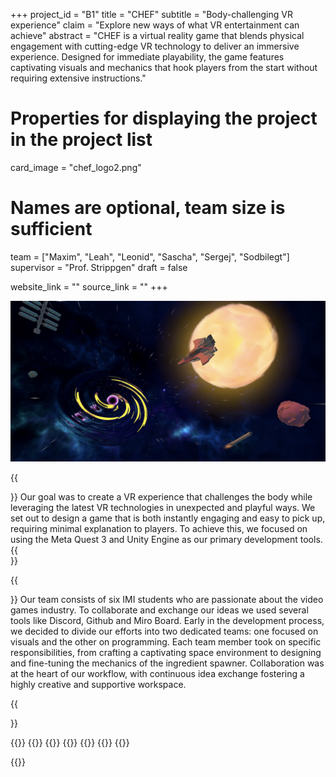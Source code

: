 +++
project_id = "B1"
title = "CHEF"
subtitle = "Body-challenging VR experience"
claim = "Explore new ways of what VR entertainment can achieve"
abstract = "CHEF is a virtual reality game that blends physical engagement with cutting-edge VR technology to deliver an immersive experience. Designed for immediate playability, the game features captivating visuals and mechanics that hook players from the start without requiring extensive instructions."

# Properties for displaying the project in the project list
card_image = "chef_logo2.png"

# Names are optional, team size is sufficient
team = ["Maxim", "Leah", "Leonid", "Sascha", "Sergej", "Sodbilegt"]
supervisor = "Prof. Strippgen"
draft = false

website_link = ""
source_link = ""
+++


<img src="Screenshot1.png" alt="Description of the picture" width="1000">


{{<section title="Goal">}}
Our goal was to create a VR experience that challenges the body while leveraging the latest VR technologies in unexpected and playful ways. We set out to design a game that is both instantly engaging and easy to pick up, requiring minimal explanation to players. To achieve this, we focused on using the Meta Quest 3 and Unity Engine as our primary development tools.
{{</section>}}

{{<section title="Team">}}
Our team consists of six IMI students who are passionate about the video games industry. To collaborate and exchange our ideas we used several tools like Discord, Github and Miro Board.
Early in the development process, we decided to divide our efforts into two dedicated teams: one focused on visuals and the other on programming. Each team member took on specific responsibilities, from crafting a captivating space environment to designing and fine-tuning the mechanics of the ingredient spawner. Collaboration was at the heart of our workflow, with continuous idea exchange fostering a highly creative and supportive workspace.

{{</section>}}



{{<gallery>}}
{{<team-member image="Maxim.jpeg" name="Maxim">}}
{{<team-member image="Leah.png" name="Leah">}}
{{<team-member image="Leonid.png" name="Leonid">}}
{{<team-member image="Sascha.jpeg" name="Sascha">}}
{{<team-member image="Sodoo.png" name="Sodoo">}}
{{<team-member image="Sergej.jpeg" name="Sergej">}}

{{</gallery>}}

